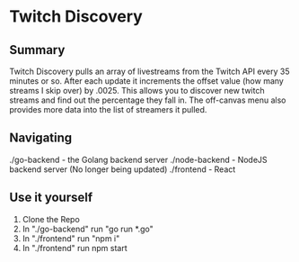 # Twitch Discovery


## Summary  
Twitch Discovery pulls an array of livestreams from the Twitch API every 35 minutes or so. After each update it increments the offset value (how many streams I skip over) by .0025. 
This allows you to discover new twitch streams and find out the percentage they fall in. The off-canvas menu also provides more data into the list of streamers it pulled. 

## Navigating
./go-backend - the Golang backend server
./node-backend - NodeJS backend server (No longer being updated)
./frontend - React

## Use it yourself
1. Clone the Repo
2. In "./go-backend" run  "go run *.go"
3. In "./frontend" run "npm i"
4. In "./frontend" run npm start